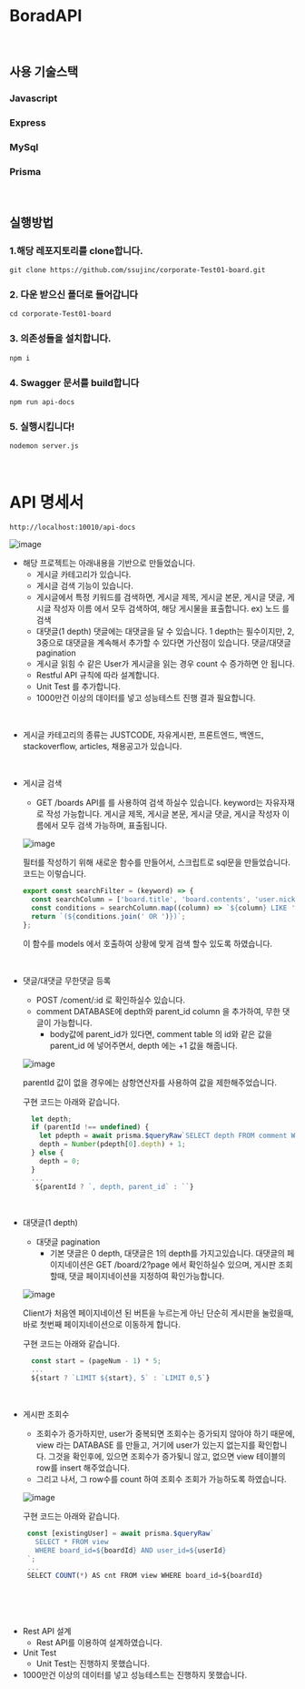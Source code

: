 # BoradAPI

<br>

## 사용 기술스택

### Javascript

### Express

### MySql

### Prisma

<br>

## 실행방법

### 1.해당 레포지토리를 clone합니다.

```shell
git clone https://github.com/ssujinc/corporate-Test01-board.git
```


### 2. 다운 받으신 폴더로 들어갑니다

```shell
cd corporate-Test01-board
```


### 3. 의존성들을 설치합니다.

```shell
npm i
```

### 4. Swagger 문서를 build합니다

```shell
npm run api-docs
```

### 5. 실행시킵니다!

```shell
nodemon server.js
```

<br>


# API 명세서 
```shell
http://localhost:10010/api-docs
```
![image](https://user-images.githubusercontent.com/103615884/183025788-a90c9f92-4407-4378-a9aa-6c2841b742b2.png)

- 해당 프로젝트는 아래내용을 기반으로 만들었습니다.
    - 게시글 카테고리가 있습니다.
    - 게시글 검색 기능이 있습니다.
    - 게시글에서 특정 키워드를 검색하면, 게시글 제목, 게시글 본문, 게시글 댓글, 게시글 작성자 이름 에서 모두 검색하여, 해당 게시물을 표출합니다.
      ex) 노드 를 검색
    - 대댓글(1 depth)
      댓글에는 대댓글을 달 수 있습니다.
      1 depth는 필수이지만, 2, 3중으로 대댓글을 계속해서 추가할 수 있다면 가산점이 있습니다.
      댓글/대댓글 pagination
    - 게시글 읽힘 수
      같은 User가 게시글을 읽는 경우 count 수 증가하면 안 됩니다.
    - Restful API 규칙에 따라 설계합니다.
    - Unit Test 를 추가합니다.
    - 1000만건 이상의 데이터를 넣고 성능테스트 진행 결과 필요합니다.
<br>

- 게시글 카테고리의 종류는 JUSTCODE, 자유게시판, 프론트엔드, 백엔드, stackoverflow, articles, 채용공고가 있습니다.

<br> 

- 게시글 검색
  - GET /boards API를 를 사용하여 검색 하실수 있습니다. keyword는 자유자재로 작성 가능합니다. 게시글 제목, 게시글 본문, 게시글 댓글, 게시글 작성자 이름에서 모두 검색 가능하며, 표출됩니다.
  
  ![image](https://user-images.githubusercontent.com/103615884/183031210-6cd1b72a-110a-451b-bee5-5f2a031c3844.png)
  
  필터를 작성하기 위해 새로운 함수를 만들어서, 스크립트로 sql문을 만들었습니다. 코드는 이렇습니다.
  ```javascript
  export const searchFilter = (keyword) => {
    const searchColumn = ['board.title', 'board.contents', 'user.nickname', 'c.commentContent'];
    const conditions = searchColumn.map((column) => `${column} LIKE '%${keyword}%'`);
    return `(${conditions.join(' OR ')})`;
  };
  ```
  이 함수를 models 에서 호출하여 상황에 맞게 검색 할수 있도록 하였습니다.
  
<br>

- 댓글/대댓글 무한댓글 등록
  - POST /coment/:id 로 확인하실수 있습니다.  
  - comment DATABASE에 depth와 parent_id column 을 추가하여, 무한 댓글이 가능합니다. 
    - body값에 parent_id가 있다면, comment table 의 id와 같은 값을 parent_id 에 넣어주면서, depth 에는 +1 값을 해줍니다. 

  ![image](https://user-images.githubusercontent.com/103615884/183033651-85f76b1c-ba6c-406d-a669-6ebd205bb453.png)
  
  parentId 값이 없을 경우에는 삼항연산자를 사용하여 값을 제한해주었습니다. 
  
  구현 코드는 아래와 같습니다.
  ```javascript
    let depth;
    if (parentId !== undefined) {
      let pdepth = await prisma.$queryRaw`SELECT depth FROM comment WHERE id=${parentId}`;
      depth = Number(pdepth[0].depth) + 1;
    } else {
      depth = 0;
    }
    ...
     ${parentId ? `, depth, parent_id` : ``}
  ```
  
<br>

- 대댓글(1 depth)
    - 대댓글 pagination
      - 기본 댓글은 0 depth, 대댓글은 1의 depth를 가지고있습니다. 대댓글의 페이지네이션은 GET /board/2?page 에서 확인하실수 있으며, 게시판 조회할때, 댓글 페이지네이션을 지정하여 확인가능합니다.

  ![image](https://user-images.githubusercontent.com/103615884/183029470-b06b595c-8b86-460b-af09-8736168ec793.png)

  Client가 처음엔 페이지네이션 된 버튼을 누르는게 아닌 단순히 게시판을 눌렀을때, 바로 첫번째 페이지네이션으로 이동하게 합니다.

  구현 코드는 아래와 같습니다.
  ```javascript
    const start = (pageNum - 1) * 5;
    ...
    ${start ? `LIMIT ${start}, 5` : `LIMIT 0,5`}
  ```
  
<br>

- 게시판 조회수 
  - 조회수가 증가하지만, user가 중복되면 조회수는 증가되지 않아야 하기 때문에, view 라는 DATABASE 를 만들고, 거기에 user가 있는지 없는지를 확인합니다. 그것을 확인후에, 있으면 조회수가 증가됮니 않고, 없으면 view 테이블의 row를 insert 해주었습니다.
  - 그리고 나서, 그 row수를 count 하여 조회수 조회가 가능하도록 하였습니다.
  
  ![image](https://user-images.githubusercontent.com/103615884/183032702-2f3fb1cb-572d-4174-91b6-1d83e8277caf.png)

  구현 코드는 아래와 같습니다.
   ```javascript
    const [existingUser] = await prisma.$queryRaw`
      SELECT * FROM view
      WHERE board_id=${boardId} AND user_id=${userId}
    `;
    ...
    SELECT COUNT(*) AS cnt FROM view WHERE board_id=${boardId}
   ```
<br><br><br>
- Rest API 설계
  - Rest API를 이용하여 설계하였습니다.
- Unit Test
  - Unit Test는 진행하지 못했습니다.
- 1000만건 이상의 데이터를 넣고 성능테스트는 진행하지 못했습니다.
